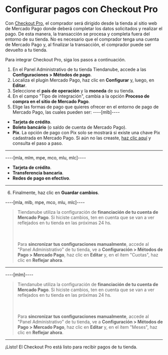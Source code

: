 # Configurar pagos con Checkout Pro
 
Con [Checkout Pro](/developers/es/docs/checkout-pro/landing), el comprador será dirigido desde la tienda al sitio web de Mercado Pago donde deberá completar los datos solicitados y realizar el pago. De esta manera, la transacción se procesa y completa fuera del entorno de su tienda. No es necesario que el comprador tenga una cuenta de Mercado Pago y, al finalizar la transacción, el comprador puede ser devuelto a tu tienda.
 
Para integrar Checkout Pro, siga los pasos a continuación.
 
1. En el Panel Administrativo de tu tienda Tiendanube, accede a las **Configuraciones > Métodos de pago**. 
2. Localiza el plugin Mercado Pago, haz clic en **Configurar** y, luego, en **Editar**.
3. Seleccione el **país de operación** y la **moneda** de su tienda.
4. En el campo "Tipo de integración", cambia a la opción **Proceso de compra en el sitio de Mercado Pago**.
5. Elige las formas de pago que quieres ofrecer en el entorno de pago de Mercado Pago, las cuales pueden ser:
 ----[mlb]---- 
 * **Tarjeta de crédito**.
 * **Boleto bancário** (o saldo de cuenta de Mercado Pago).
 * **Pix**. La opción de pago con Pix solo se mostrará si existe una chave Pix cadastrada en Mercado Pago. Si aún no las creaste, [haz clic aquí](https://www.youtube.com/watch?v=60tApKYVnkA) y consulta el paso a paso.
 ------------ 
----[mla, mlm, mpe, mco, mlu, mlc]---- 
 * **Tarjeta de crédito**.
 * **Transferencia bancaria**.
 * **Redes de pago en efectivo**.
  ------------
6. Finalmente, haz clic en **Guardar cambios**.

----[mla, mlb, mpe, mco, mlu, mlc]---- 
> Tiendanube utiliza la configuración de **financiación de tu cuenta de Mercado Pago**. Si hiciste cambios, ten en cuenta que se van a ver reflejados en tu tienda en las próximas 24 hs. <br/></br>
> <br/></br>
> Para **sincronizar tus configuraciones manualmente**, accede al "Panel Administrativo" de tu tienda, ve a **Configuración > Métodos de Pago > Mercado Pago**, haz clic en **Editar** y, en el ítem "Cuotas", haz clic en **Reflejar ahora**.

------------
----[mlm]---- 
> Tiendanube utiliza la configuración de **financiación de tu cuenta de Mercado Pago**. Si hiciste cambios, ten en cuenta que se van a ver reflejados en tu tienda en las próximas 24 hs. <br/></br>
> <br/></br>
> Para **sincronizar tus configuraciones manualmente**, accede al "Panel Administrativo" de tu tienda, ve a **Configuración > Métodos de Pago > Mercado Pago**, haz clic en **Editar** y, en el ítem "Meses", haz clic en **Reflejar ahora**.
------------

¡Listo! El Checkout Pro está listo para recibir pagos de tu tienda.